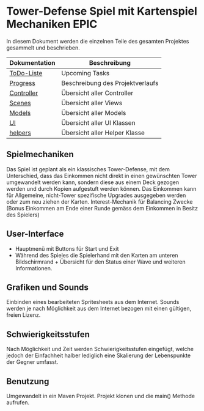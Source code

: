 # Tower-Defense Spiel mit Kartenspiel Mechaniken EPIC

In diesem Dokument werden die einzelnen Teile des gesamten Projektes gesammelt und beschrieben.

| Dokumentation                  | Beschreibung                     |
|--------------------------------|----------------------------------|
| [ToDo-Liste](ToDo.md)          | Upcoming Tasks                   |
| [Progress](PROGRESS.md)        | Beschreibung des Projektverlaufs |
| [Controller](./controller.md)  | Übersicht aller Controller       |
| [Scenes](./scene.md)           | Übersicht aller Views            |
| [Models](./models.md)          | Übersicht aller Models           |
| [UI](./ui.md)                  | Übersicht aller UI Klassen       |
| [helpers](./helpers.md)        | Übersicht aller Helper Klasse    |

## Spielmechaniken

Das Spiel ist geplant als ein klassisches Tower-Defense, mit dem Unterschied, dass das Einkommen nicht direkt in einen gewünschten Tower umgewandelt werden kann, sondern diese aus einem Deck gezogen werden und durch Kopien aufgestuft werden können. Das Einkommen kann für Allgemeine, nicht-Tower spezifische Upgrades ausgegeben werden oder zum neu ziehen der Karten. Interest-Mechanik für Balancing Zwecke (Bonus Einkommen am Ende einer Runde gemäss dem Einkommen in Besitz des Spielers)

## User-Interface

- Hauptmenü mit Buttons für Start und Exit
- Während des Spieles die Spielerhand mit den Karten am unteren Bildschirmrand + Übersicht für den Status einer Wave und weiteren Informationen.

## Grafiken und Sounds

Einbinden eines bearbeiteten Spritesheets aus dem Internet.
Sounds werden je nach Möglichkeit aus dem Internet bezogen mit einen gültigen, freien Lizenz.

## Schwierigkeitsstufen

Nach Möglichkeit und Zeit werden Schwierigkeitsstufen eingefügt, welche jedoch der Einfachheit halber lediglich eine Skalierung der Lebenspunkte der Gegner umfasst.

## Benutzung

Umgewandelt in ein Maven Projekt.
Projekt klonen und die main() Methode aufrufen.
